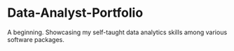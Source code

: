 # Data-Analyst-Portfolio

A beginning. Showcasing my self-taught data analytics skills among various software packages.
